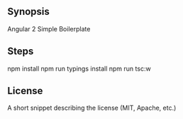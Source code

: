 ## Synopsis

Angular 2 Simple Boilerplate

## Steps

npm install
npm run typings install
npm run tsc:w

## License

A short snippet describing the license (MIT, Apache, etc.)